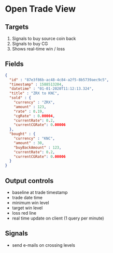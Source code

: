 # Open Trade View

## Targets

1. Signals to buy source coin back
2. Signals to buy CG
3. Shows real-time win / loss

## Fields

```json
{
  "id" : "87e3f86b-ac48-4c84-a2f5-8b5739aec9c5",
  "timestamp" : 1588513204,
  "datetime" : "01-01-2020T11:12:13.324",
  "title" : "ZRX to KNC",
  "sold" : {
    "currency" : "ZRX",
    "amount" : 123,
    "rate" : 0.19,
    "cgRate" : 0.00004,
    "currentRate": 0.2,
    "currentCGRate": 0.00006
  },
  "bought" : {
    "currency" : "KNC",
    "amount" : 30,
    "buyBackAmount" : 123,
    "currentRate": 0.2,
    "currentCGRate": 0.00006
  }
}
```

## Output controls

- baseline at trade timestamp
- trade date time
- minimum win level
- target win level
- loss red line
- real time update on client (1 query per minute)

## Signals

- send e-mails on crossing levels